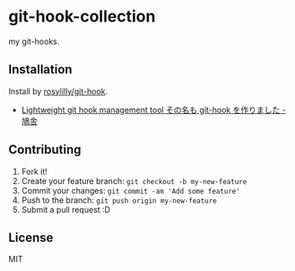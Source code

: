 # git-hook-collection

my git-hooks.

## Installation

Install by [rosylilly/git-hook](https://github.com/rosylilly/git-hook "rosylilly/git-hook").

* [Lightweight git hook management tool その名も git-hook を作りました - 鳩舎](http://rosylilly.hatenablog.com/entry/2012/07/30/082748 "Lightweight git hook management tool その名も git-hook を作りました - 鳩舎")

## Contributing

1. Fork it!
2. Create your feature branch: `git checkout -b my-new-feature`
3. Commit your changes: `git commit -am 'Add some feature'`
4. Push to the branch: `git push origin my-new-feature`
5. Submit a pull request :D

## License

MIT
